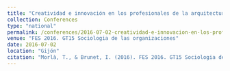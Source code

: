 ```yaml
---
title: "Creatividad e innovación en los profesionales de la arquitectura. ¿Reconocida o descuidada?"
collection: Conferences
type: "national"
permalink: /conferences/2016-07-02-creatividad-e-innovacion-en-los-profesionales-de-la-arquitectura
venue: "FES 2016. GT15 Sociologia de las organizaciones"
date: 2016-07-02
location: "Gijón"
citation: "Morlà, T., & Brunet, I. (2016). FES 2016. GT15 Sociologia de las organizaciones. Creatividad e innovación en los profesionales de la arquitectura. ¿Reconocida o descuidada?. (30 juny – 2 juliol, Gijón)"
---
```

